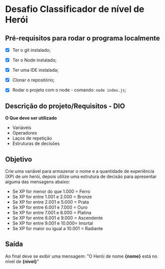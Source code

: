 ﻿# Desafio Classificador de nível de Herói

## Pré-requisitos para rodar o programa localmente

* [x] Ter o git instalado;
* [x] Ter o Node instalado;
* [x] Ter uma IDE instalada;
* [x] Clonar o repositório;
* [x] Rodar o projeto com o node - comando: `node index.js`;
      

## Descrição do projeto/Requisitos - DIO

**O Que deve ser utilizado**

- Variáveis
- Operadores
- Laços de repetição
- Estruturas de decisões

## Objetivo
Crie uma variável para armazenar o nome e a quantidade de experiência (XP) de um herói, depois utilize uma estrutura de decisão para apresentar alguma das mensagens abaixo:

* Se XP for menor do que 1.000 = Ferro
* Se XP for entre 1.001 e 2.000 = Bronze
* Se XP for entre 2.001 e 5.000 = Prata
* Se XP for entre 6.001 e 7.000 = Ouro
* Se XP for entre 7.001 e 8.000 = Platina
* Se XP for entre 8.001 e 9.000 = Ascendente
* Se XP for entre 9.001 e 10.000= Imortal
* Se XP for maior ou igual a 10.001 = Radiante

## Saída

Ao final deve se exibir uma mensagem:
"O Herói de nome **{nome}** está no nível de **{nivel}**"
